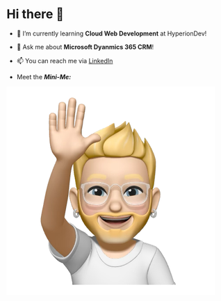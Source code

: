 # Hi there 👋
- 🌱 I’m currently learning **Cloud Web Development** at HyperionDev!
- 💬 Ask me about **Microsoft Dyanmics 365 CRM**!
- 📫 You can reach me via [LinkedIn](https://www.linkedin.com/in/patryk-kepinski-b43b87267/)

- Meet the _**Mini-Me:**_
  
![My emoji.](https://github.com/ke-patryk/ke-patryk/blob/main/New%20Note.heic)
<!--
**ke-patryk/ke-patryk** is a ✨ _special_ ✨ repository because its `README.md` (this file) appears on your GitHub profile.

Here are some ideas to get you started:

- 🔭 I’m currently working on ...
- 🌱 I’m currently learning ...
- 👯 I’m looking to collaborate on ...
- 🤔 I’m looking for help with ...
- 💬 Ask me about ...
- 📫 How to reach me: ...
- 😄 Pronouns: ...
- ⚡ Fun fact: ...
-->
